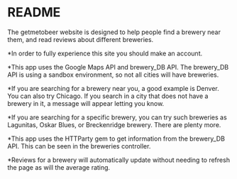 # README

The getmetobeer website is designed to help people find a brewery near them, and read reviews about different breweries.

*In order to fully experience this site you should make an account.

*This app uses the Google Maps API and brewery_DB API. The brewery_DB API is using a sandbox environment, so not all cities will have breweries.

*If you are searching for a brewery near you, a good example is Denver. You can also try Chicago. If you search in a city that does not have a brewery in it, a message will appear letting you know.

*If you are searching for a specific brewery, you can try such breweries as Lagunitas, Oskar Blues, or Breckenridge brewery. There are plenty more.

*This app uses the HTTParty gem to get information from the brewery_DB API. This can be seen in the breweries controller.

*Reviews for a brewery will automatically update without needing to refresh the page as will the average rating.


